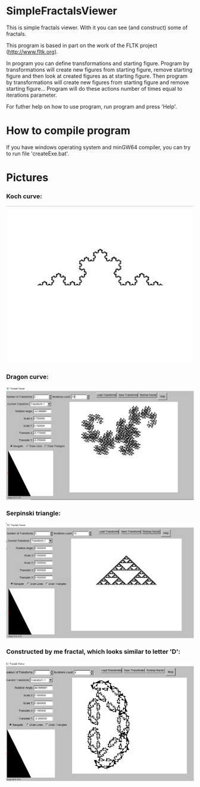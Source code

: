 # SimpleFractalsViewer
This is simple fractals viewer. With it you can see (and construct) some of fractals.

This program is based in part on the work of the FLTK project (http://www.fltk.org).

In program you can define transformations and starting figure.
Program by transformations will create new figures from starting figure, remove starting figure and then look at created figures as at starting figure. Then program by transformations will create new figures from starting figure and remove starting figure...
Program will do these actions number of times equal to iterations parameter.

For futher help on how to use program, run program and press 'Help'.

# How to compile program
If you have windows operating system and minGW64 compiler, you can try to run file 'createExe.bat'.

# Pictures
### Koch curve:

![image](result.jpg)

### Dragon curve:

![image](result2.jpg)

### Serpinski triangle:
![image](result3.jpg)

### Constructed by me fractal, which looks similar to letter 'D':
![image](result4.jpg)
